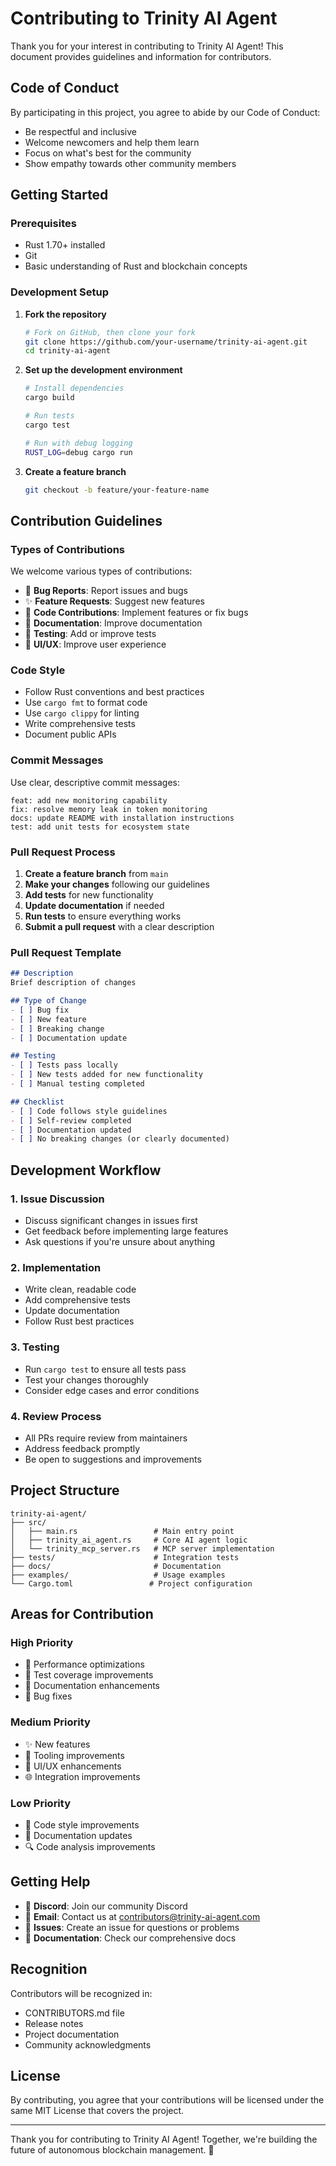 # Contributing to Trinity AI Agent

Thank you for your interest in contributing to Trinity AI Agent! This document provides guidelines and information for contributors.

## Code of Conduct

By participating in this project, you agree to abide by our Code of Conduct:

- Be respectful and inclusive
- Welcome newcomers and help them learn
- Focus on what's best for the community
- Show empathy towards other community members

## Getting Started

### Prerequisites

- Rust 1.70+ installed
- Git
- Basic understanding of Rust and blockchain concepts

### Development Setup

1. **Fork the repository**
   ```bash
   # Fork on GitHub, then clone your fork
   git clone https://github.com/your-username/trinity-ai-agent.git
   cd trinity-ai-agent
   ```

2. **Set up the development environment**
   ```bash
   # Install dependencies
   cargo build
   
   # Run tests
   cargo test
   
   # Run with debug logging
   RUST_LOG=debug cargo run
   ```

3. **Create a feature branch**
   ```bash
   git checkout -b feature/your-feature-name
   ```

## Contribution Guidelines

### Types of Contributions

We welcome various types of contributions:

- 🐛 **Bug Reports**: Report issues and bugs
- ✨ **Feature Requests**: Suggest new features
- 🔧 **Code Contributions**: Implement features or fix bugs
- 📖 **Documentation**: Improve documentation
- 🧪 **Testing**: Add or improve tests
- 🎨 **UI/UX**: Improve user experience

### Code Style

- Follow Rust conventions and best practices
- Use `cargo fmt` to format code
- Use `cargo clippy` for linting
- Write comprehensive tests
- Document public APIs

### Commit Messages

Use clear, descriptive commit messages:

```
feat: add new monitoring capability
fix: resolve memory leak in token monitoring
docs: update README with installation instructions
test: add unit tests for ecosystem state
```

### Pull Request Process

1. **Create a feature branch** from `main`
2. **Make your changes** following our guidelines
3. **Add tests** for new functionality
4. **Update documentation** if needed
5. **Run tests** to ensure everything works
6. **Submit a pull request** with a clear description

### Pull Request Template

```markdown
## Description
Brief description of changes

## Type of Change
- [ ] Bug fix
- [ ] New feature
- [ ] Breaking change
- [ ] Documentation update

## Testing
- [ ] Tests pass locally
- [ ] New tests added for new functionality
- [ ] Manual testing completed

## Checklist
- [ ] Code follows style guidelines
- [ ] Self-review completed
- [ ] Documentation updated
- [ ] No breaking changes (or clearly documented)
```

## Development Workflow

### 1. Issue Discussion
- Discuss significant changes in issues first
- Get feedback before implementing large features
- Ask questions if you're unsure about anything

### 2. Implementation
- Write clean, readable code
- Add comprehensive tests
- Update documentation
- Follow Rust best practices

### 3. Testing
- Run `cargo test` to ensure all tests pass
- Test your changes thoroughly
- Consider edge cases and error conditions

### 4. Review Process
- All PRs require review from maintainers
- Address feedback promptly
- Be open to suggestions and improvements

## Project Structure

```
trinity-ai-agent/
├── src/
│   ├── main.rs                 # Main entry point
│   ├── trinity_ai_agent.rs     # Core AI agent logic
│   └── trinity_mcp_server.rs   # MCP server implementation
├── tests/                      # Integration tests
├── docs/                       # Documentation
├── examples/                   # Usage examples
└── Cargo.toml                 # Project configuration
```

## Areas for Contribution

### High Priority
- 🚀 Performance optimizations
- 🧪 Test coverage improvements
- 📖 Documentation enhancements
- 🐛 Bug fixes

### Medium Priority
- ✨ New features
- 🔧 Tooling improvements
- 🎨 UI/UX enhancements
- 🌐 Integration improvements

### Low Priority
- 🎨 Code style improvements
- 📝 Documentation updates
- 🔍 Code analysis improvements

## Getting Help

- 💬 **Discord**: Join our community Discord
- 📧 **Email**: Contact us at contributors@trinity-ai-agent.com
- 🐛 **Issues**: Create an issue for questions or problems
- 📖 **Documentation**: Check our comprehensive docs

## Recognition

Contributors will be recognized in:
- CONTRIBUTORS.md file
- Release notes
- Project documentation
- Community acknowledgments

## License

By contributing, you agree that your contributions will be licensed under the same MIT License that covers the project.

---

Thank you for contributing to Trinity AI Agent! Together, we're building the future of autonomous blockchain management. 🚀
